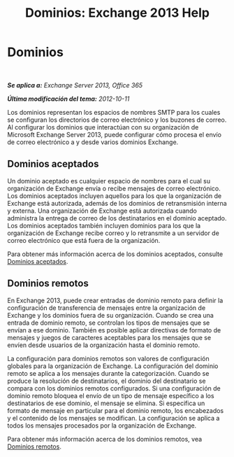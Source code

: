 ﻿---
title: 'Dominios: Exchange 2013 Help'
TOCTitle: Dominios
ms:assetid: 11748c2d-2e32-43a4-b77d-e0c17db6200b
ms:mtpsurl: https://technet.microsoft.com/es-es/library/JJ673041(v=EXCHG.150)
ms:contentKeyID: 49895478
ms.date: 04/23/2018
mtps_version: v=EXCHG.150
ms.translationtype: HT
---

# Dominios

 

_**Se aplica a:** Exchange Server 2013, Office 365_

_**Última modificación del tema:** 2012-10-11_

Los dominios representan los espacios de nombres SMTP para los cuales se configuran los directorios de correo electrónico y los buzones de correo. Al configurar los dominios que interactúan con su organización de Microsoft Exchange Server 2013, puede configurar cómo procesa el envío de correo electrónico a y desde varios dominios Exchange.

## Dominios aceptados

Un dominio aceptado es cualquier espacio de nombres para el cual su organización de Exchange envía o recibe mensajes de correo electrónico. Los dominios aceptados incluyen aquellos para los que la organización de Exchange está autorizada, además de los dominios de retransmisión interna y externa. Una organización de Exchange está autorizada cuando administra la entrega de correo de los destinatarios en el dominio aceptado. Los dominios aceptados también incluyen dominios para los que la organización de Exchange recibe correo y lo retransmite a un servidor de correo electrónico que está fuera de la organización.

Para obtener más información acerca de los dominios aceptados, consulte [Dominios aceptados](accepted-domains-exchange-2013-help.md).

## Dominios remotos

En Exchange 2013, puede crear entradas de dominio remoto para definir la configuración de transferencia de mensajes entre la organización de Exchange y los dominios fuera de su organización. Cuando se crea una entrada de dominio remoto, se controlan los tipos de mensajes que se envían a ese dominio. También es posible aplicar directivas de formato de mensajes y juegos de caracteres aceptables para los mensajes que se envíen desde usuarios de la organización hasta el dominio remoto.

La configuración para dominios remotos son valores de configuración globales para la organización de Exchange. La configuración del dominio remoto se aplica a los mensajes durante la categorización. Cuando se produce la resolución de destinatarios, el dominio del destinatario se compara con los dominios remotos configurados. Si una configuración de dominio remoto bloquea el envío de un tipo de mensaje específico a los destinatarios de ese dominio, el mensaje se elimina. Si especifica un formato de mensaje en particular para el dominio remoto, los encabezados y el contenido de los mensajes se modifican. La configuración se aplica a todos los mensajes procesados por la organización de Exchange.

Para obtener más información acerca de los dominios remotos, vea [Dominios remotos](remote-domains-exchange-2013-help.md).

